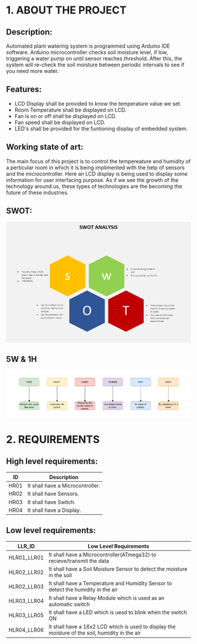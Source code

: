 # 1. ABOUT THE PROJECT

   ## Description:
   
   Automated plant watering system is programmed using Arduino IDE software. Arduino microcontroller checks soil moisture level, if low, triggering a water pump on until sensor reaches threshold. After this, the system will re-check the soil moisture between periodic intervals to see if you need more water.

   ## Features:
   
   * LCD Display shall be provided to know the temperature value we set.
   * Room Temperature shall be displayed on LCD.
   * Fan is on or off shall be displayed on LCD.
   * Fan speed shall be displayed on LCD.
   * LED's shall be provided for the funtioning display of embedded system.
   
   ## Working state of art:
   
   The main focus of this project is to control the tempereature and humidity of a perticular room in which it is being implimented with the help of sensors and the microcontroller. Here an LCD display is being used to display some information for user interfacing purpose. As if we see the growth of the technology around us, these types of technologies are the becoming the future of these industries.
   
   ## SWOT:
   
   ![SWOT analysis](https://raw.githubusercontent.com/YR4851/M2-EmbSys/main/Project/1_Requirements/Screenshot%20(107).png)
   
   ## 5W & 1H
   
   ![5W & 1H](https://raw.githubusercontent.com/YR4851/M2-EmbSys/main/Project/1_Requirements/Screenshot%20(108).png)
   
# 2. REQUIREMENTS

  ## High level requirements:

  | ID | Description | 
  | ----- | ----- | 
  | HR01 | It shall have a Microcontroller. |
  | HR02 | It shall have Sensors. |
  | HR03 | It shall have Switch. |
  | HR04 | It shall have a Display. |

  ## Low level requirements:


  |LLR_ID|Low Level Requirements|
  ---|---|
 |HLR01_LLR01|It shall have a Microcontroller(ATmega32) to recieve/transmit the data|
 |HLR02_LLR02|It shall have a Soil Moisture Sensor to detect the moisture in the soil|
 |HLR02_LLR03|It shall have a Temperature and Humidity Sensor to detect the humidity in the air|
 |HLR03_LLR04|It shall have a Relay Module which is used as an automatic switch|
 |HLR03_LLR05|It shall have a LED which is uesd to blink when the switch ON|
 |HLR04_LLR06|It shall have a 16x2 LCD which is used to display the moisture of the soil, humidity in  the air|
